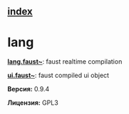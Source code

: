 [index](index.html) 
---

# lang




[**lang.faust~**](lang.faust~.html): faust realtime compilation 

[**ui.faust~**](ui.faust~.html): faust compiled ui object 


**Версия:** 0.9.4

**Лицензия:** GPL3
